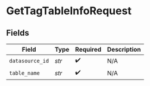# GetTagTableInfoRequest


## Fields

| Field              | Type               | Required           | Description        |
| ------------------ | ------------------ | ------------------ | ------------------ |
| `datasource_id`    | *str*              | :heavy_check_mark: | N/A                |
| `table_name`       | *str*              | :heavy_check_mark: | N/A                |
